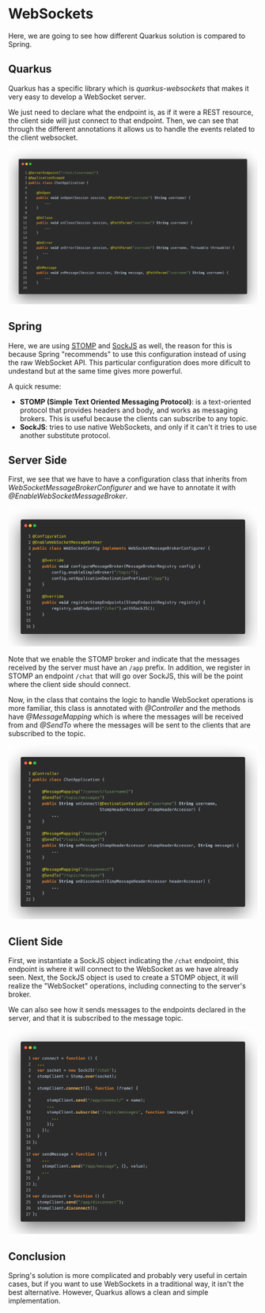 # WebSockets

Here, we are going to see how different Quarkus solution is compared to Spring.

## Quarkus

Quarkus has a specific library which is _quarkus-websockets_ that makes it very easy to develop a WebSocket server.

We just need to declare what the endpoint is, as if it were a REST resource, the client side will just connect to that endpoint. Then, we can see that through the different annotations it allows us to handle the events related to the client websocket.

![Quarkus WebSocket Server](_screenshots/quarkus-websocket-server.jpeg)

## Spring

Here, we are using [STOMP](https://stomp.github.io/stomp-specification-1.2.html#Abstract) and [SockJS](https://github.com/sockjs/sockjs-client) as well, the reason for this is because Spring "recommends" to use this configuration instead of using the raw WebSocket API. This particular configuration does more dificult to undestand but at the same time gives more powerful.

A quick resume:
* **STOMP (Simple Text Oriented Messaging Protocol)**: is a text-oriented protocol that provides headers and body, and works as messaging brokers. This is useful because the clients can subscribe to any topic.
* **SockJS**: tries to use native WebSockets, and only if it can't it tries to use another substitute protocol.

## Server Side
First, we see that we have to have a configuration class that inherits from _WebSocketMessageBrokerConfigurer_ and we have to annotate it with _@EnableWebSocketMessageBroker_.

![Spring WebSocket Server Configuration](_screenshots/spring-websocket-server-configuration.jpeg)

Note that we enable the STOMP broker and indicate that the messages received by the server must have an `/app` prefix. In addition, we register in STOMP an endpoint `/chat` that will go over SockJS, this will be the point where the client side should connect.

Now, in the class that contains the logic to handle WebSocket operations is more familiar, this class is annotated with _@Controller_ and the methods have _@MessageMapping_ which is where the messages will be received from and _@SendTo_ where the messages will be sent to the clients that are subscribed to the topic.

![Spring WebSocket Server](_screenshots/spring-websocket-server.jpeg)

## Client Side

First, we instantiate a SockJS object indicating the `/chat` endpoint, this endpoint is where it will connect to the WebSocket as we have already seen. Next, the SockJS object is used to create a STOMP object, it will realize the "WebSocket" operations, including connecting to the server's broker.

We can also see how it sends messages to the endpoints declared in the server, and that it is subscribed to the message topic.

![Spring WebSocket Client](_screenshots/spring-websocket-client.jpeg)

## Conclusion

Spring's solution is more complicated and probably very useful in certain cases, but if you want to use WebSockets in a traditional way, it isn't the best alternative. However, Quarkus allows a clean and simple implementation.